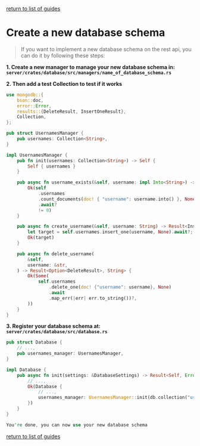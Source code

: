 [return to list of guides](../README.MD)
# Create a new database schema
> If you want to implement a new database schema on the rest api, you can do it by following these steps:

**1. Create a new manager to manage your new database schema in: `server/crates/database/src/managers/name_of_database_schema.rs`**

**2. Then add a test Collection to test if it works**
```rust
use mongodb::{
    bson::doc,
    error::Error,
    results::{DeleteResult, InsertOneResult},
    Collection,
};

pub struct UsernamesManager {
    pub usernames: Collection<String>,
}

impl UsernamesManager {
    pub fn init(usernames: Collection<String>) -> Self {
        Self { usernames }
    }

    pub async fn username_exists(&self, username: impl Into<String>) -> Result<bool, Error> {
        Ok(self
            .usernames
            .count_documents(doc! { "username": username.into() }, None)
            .await?
            != 0)
    }

    pub async fn create_username(&self, username: String) -> Result<InsertOneResult, Error> {
        let target = self.usernames.insert_one(username, None).await?;
        Ok(target)
    }

    pub async fn delete_username(
        &self,
        username: &str,
    ) -> Result<Option<DeleteResult>, String> {
        Ok(Some(
            self.usernames
                .delete_one(doc! {"username": username}, None)
                .await
                .map_err(|err| err.to_string())?,
        ))
    }
}

```

**3. Register your database schema at: `server/crates/database/src/database.rs`**
```rust
pub struct Database {
    // ...,
    pub usernames_manager: UsernamesManager,
}

impl Database {
    pub async fn init(settings: &DatabaseSettings) -> Result<Self, Error> {
        // ...,
        Ok(Database {
            // ...,
            usernames_manager: UsernamesManager::init(db.collection("usernames")),
        })
    }
}
```


```rs
You're done, you can now use your new database schema
```

[return to list of guides](../README.MD)
